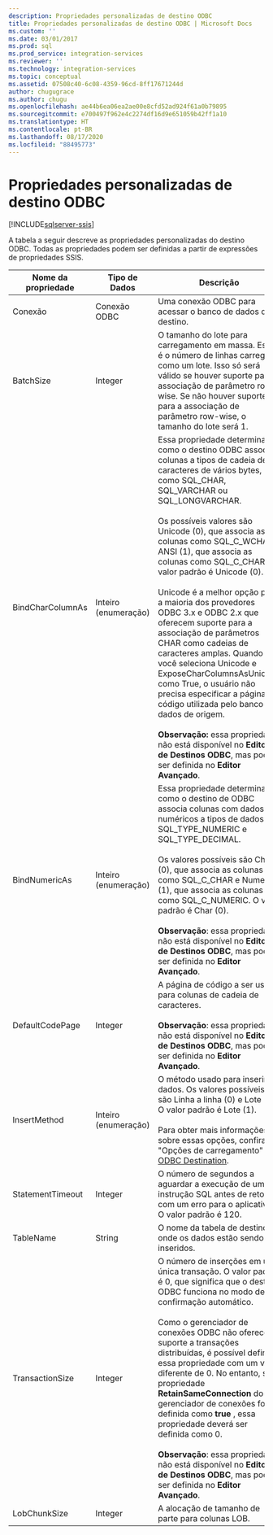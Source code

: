 ```yaml
---
description: Propriedades personalizadas de destino ODBC
title: Propriedades personalizadas de destino ODBC | Microsoft Docs
ms.custom: ''
ms.date: 03/01/2017
ms.prod: sql
ms.prod_service: integration-services
ms.reviewer: ''
ms.technology: integration-services
ms.topic: conceptual
ms.assetid: 07508c40-6c08-4359-96cd-8ff17671244d
author: chugugrace
ms.author: chugu
ms.openlocfilehash: ae44b6ea06ea2ae00e8cfd52ad924f61a0b79895
ms.sourcegitcommit: e700497f962e4c2274df16d9e651059b42ff1a10
ms.translationtype: HT
ms.contentlocale: pt-BR
ms.lasthandoff: 08/17/2020
ms.locfileid: "88495773"
---
```

# <a name="odbc-destination-custom-properties"></a>Propriedades personalizadas de destino ODBC

[!INCLUDE[sqlserver-ssis](../../includes/applies-to-version/sqlserver-ssis.md)]


  A tabela a seguir descreve as propriedades personalizadas do destino ODBC. Todas as propriedades podem ser definidas a partir de expressões de propriedades SSIS.  
  
|Nome da propriedade|Tipo de Dados|Descrição|  
|-------------------|---------------|-----------------|  
|Conexão|Conexão ODBC|Uma conexão ODBC para acessar o banco de dados de destino.|  
|BatchSize|Integer|O tamanho do lote para carregamento em massa. Esse é o número de linhas carregado como um lote. Isso só será válido se houver suporte para a associação de parâmetro row-wise. Se não houver suporte para a associação de parâmetro row-wise, o tamanho do lote será 1.|  
|BindCharColumnAs|Inteiro (enumeração)|Essa propriedade determina como o destino ODBC associa colunas a tipos de cadeia de caracteres de vários bytes, como SQL_CHAR, SQL_VARCHAR ou SQL_LONGVARCHAR.<br /><br /> Os possíveis valores são Unicode (0), que associa as colunas como SQL_C_WCHAR e ANSI (1), que associa as colunas como SQL_C_CHAR). O valor padrão é Unicode (0).<br /><br /> Unicode é a melhor opção para a maioria dos provedores ODBC 3.x e ODBC 2.x que oferecem suporte para a associação de parâmetros CHAR como cadeias de caracteres amplas. Quando você seleciona Unicode e ExposeCharColumnsAsUnicode como True, o usuário não precisa especificar a página de código utilizada pelo banco de dados de origem.<br /><br /> **Observação:** essa propriedade não está disponível no **Editor de Destinos ODBC**, mas pode ser definida no **Editor Avançado**.|  
|BindNumericAs|Inteiro (enumeração)|Essa propriedade determina como o destino de ODBC associa colunas com dados numéricos a tipos de dados SQL_TYPE_NUMERIC e SQL_TYPE_DECIMAL.<br /><br /> Os valores possíveis são Char (0), que associa as colunas como SQL_C_CHAR e Numeric (1), que associa as colunas como SQL_C_NUMERIC. O valor padrão é Char (0).<br /><br /> **Observação**: essa propriedade não está disponível no **Editor de Destinos ODBC**, mas pode ser definida no **Editor Avançado**.|  
|DefaultCodePage|Integer|A página de código a ser usada para colunas de cadeia de caracteres.<br /><br /> **Observação**: essa propriedade não está disponível no **Editor de Destinos ODBC**, mas pode ser definida no **Editor Avançado**.|  
|InsertMethod|Inteiro (enumeração)|O método usado para inserir os dados. Os valores possíveis são Linha a linha (0) e Lote (1). O valor padrão é Lote (1).<br /><br /> Para obter mais informações sobre essas opções, confira "Opções de carregamento" em [ODBC Destination](../../integration-services/data-flow/odbc-destination.md).|  
|StatementTimeout|Integer|O número de segundos a aguardar a execução de uma instrução SQL antes de retornar com um erro para o aplicativo. O valor padrão é 120.|  
|TableName|String|O nome da tabela de destino onde os dados estão sendo inseridos.|  
|TransactionSize|Integer|O número de inserções em uma única transação. O valor padrão é 0, que significa que o destino ODBC funciona no modo de confirmação automático.<br /><br /> Como o gerenciador de conexões ODBC não oferece suporte a transações distribuídas, é possível definir essa propriedade com um valor diferente de 0. No entanto, se a propriedade **RetainSameConnection** do gerenciador de conexões for definida como **true** , essa propriedade deverá ser definida como 0.<br /><br /> **Observação**: essa propriedade não está disponível no **Editor de Destinos ODBC**, mas pode ser definida no **Editor Avançado**.|  
|LobChunkSize|Integer|A alocação de tamanho de parte para colunas LOB.|  
  
  
